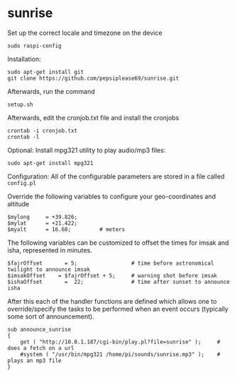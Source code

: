 # sunrise

Set up the correct locale and timezone on the device
```
sudo raspi-config
```



Installation: 

```
sudo apt-get install git
git clone https://github.com/pepsiplease69/sunrise.git
```
Afterwards, run the command

```
setup.sh
```
Afterwards, edit the cronjob.txt file and install the cronjobs

```
crontab -i cronjob.txt
crontab -l
```

Optional: Install mpg321 utility to play audio/mp3 files:

```
sudo apt-get install mpg321
```

Configuration:
All of the configurable parameters are stored in a file called `config.pl`

Override the following variables to configure your geo-coordinates and altitude

```
$mylong     = +39.826;
$mylat      = +21.422;
$myalt      = 16.68;         # meters
```

The following variables can be customized to offset the times for imsak and isha, represented in minutes.

```
$fajrOffset       = 5;                 # time before astronomical twilight to announce imsak
$imsakOffset    = $fajrOffset + 5;     # warning shot before imsak
$ishaOffset       =  22;               # time after sunset to announce isha
```

After this each of the handler functions are defined which allows one to override/specify the tasks to be performed when an event occurs (typically some sort of announcement).

```
sub announce_sunrise
{
    get ( "http://10.0.1.187/cgi-bin/play.pl?file=sunrise" );     # does a fetch on a url
    #system ( "/usr/bin/mpg321 /home/pi/sounds/sunrise.mp3" );    # plays an mp3 file
}
```


